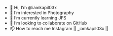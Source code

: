 - 👋 Hi, I’m @iamkapil03x
- 👀 I’m interested in Photography
- 🌱 I’m currently learning JFS
- 💞️ I’m looking to collaborate on GitHub
- 📫 How to reach me Instagram || _iamkapil03x ||

<!---
iamkapil03x/iamkapil03x is a ✨ special ✨ repository because its `README.md` (this file) appears on your GitHub profile.
You can click the Preview link to take a look at your changes.
--->
